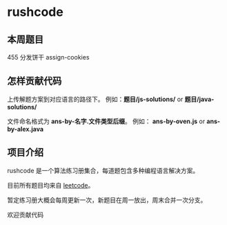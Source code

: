 # rushcode

## 本周题目

455 分发饼干 assign-cookies

## 怎样贡献代码

上传解题方案到对应语言的路径下。 例如：**题目/js-solutions/** or **题目/java-solutions/**

文件命名格式为 **ans-by-名字.文件类型后缀**。 例如： **ans-by-oven.js** or **ans-by-alex.java**

## 项目介绍

rushcode 是一个算法练习册集合，每道题包含多种编程语言解决方案。

目前所有题目均来自 [leetcode](https://leetcode-cn.com/)。

暂定练习册大概会每周更新一次，新题目在周一放出，周末合并一次分支。

欢迎贡献代码
